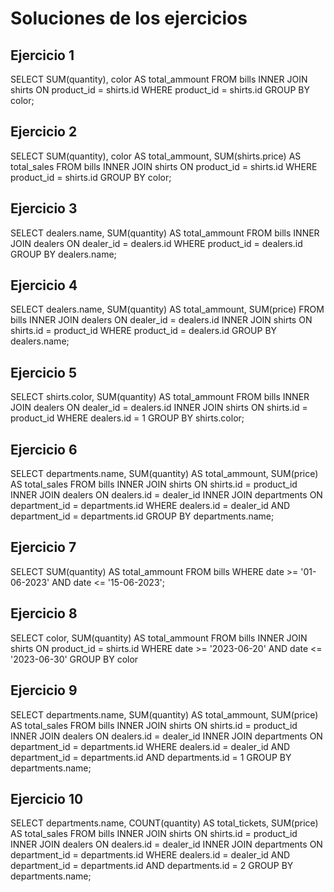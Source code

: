 # Soluciones de los ejercicios

## Ejercicio 1
SELECT SUM(quantity), color AS total_ammount 
FROM bills 
INNER JOIN shirts 
ON product_id = shirts.id 
WHERE product_id = shirts.id
GROUP BY color;
## Ejercicio 2
SELECT SUM(quantity), color AS total_ammount, 
SUM(shirts.price)  AS total_sales 
FROM bills INNER JOIN shirts 
ON product_id = shirts.id 
WHERE product_id = shirts.id 
GROUP BY color;
## Ejercicio 3
SELECT dealers.name, 
SUM(quantity) AS total_ammount 
FROM bills 
INNER JOIN dealers
ON dealer_id = dealers.id 
WHERE product_id = dealers.id 
GROUP BY dealers.name;
## Ejercicio 4
SELECT dealers.name, SUM(quantity) AS total_ammount, 
SUM(price) FROM bills 
INNER JOIN dealers
ON dealer_id = dealers.id 
INNER JOIN shirts
ON shirts.id = product_id
WHERE product_id = dealers.id 
GROUP BY dealers.name;
## Ejercicio 5
SELECT shirts.color, SUM(quantity) AS total_ammount
FROM bills 
INNER JOIN dealers
ON dealer_id = dealers.id 
INNER JOIN shirts
ON shirts.id = product_id
WHERE dealers.id = 1
GROUP BY shirts.color;
## Ejercicio 6
SELECT departments.name, SUM(quantity) AS total_ammount, 
SUM(price) AS total_sales
FROM bills 
INNER JOIN shirts
ON shirts.id = product_id
INNER JOIN dealers
ON dealers.id = dealer_id
INNER JOIN departments
ON department_id = departments.id 
WHERE dealers.id = dealer_id AND department_id = departments.id
GROUP BY departments.name;
## Ejercicio 7
SELECT SUM(quantity) AS total_ammount 
FROM bills 
WHERE date >= '01-06-2023' AND date <= '15-06-2023';
## Ejercicio 8
SELECT color, SUM(quantity) AS total_ammount 
FROM bills 
INNER JOIN shirts
ON product_id = shirts.id
WHERE date >= '2023-06-20' AND date <= '2023-06-30'
GROUP BY color
## Ejercicio 9
SELECT departments.name, SUM(quantity) AS total_ammount, 
SUM(price) AS total_sales
FROM bills 
INNER JOIN shirts
ON shirts.id = product_id
INNER JOIN dealers
ON dealers.id = dealer_id
INNER JOIN departments
ON department_id = departments.id 
WHERE dealers.id = dealer_id AND department_id = departments.id AND departments.id = 1
GROUP BY departments.name;
## Ejercicio 10
SELECT departments.name, COUNT(quantity) AS total_tickets, 
SUM(price) AS total_sales
FROM bills 
INNER JOIN shirts
ON shirts.id = product_id
INNER JOIN dealers
ON dealers.id = dealer_id
INNER JOIN departments
ON department_id = departments.id 
WHERE dealers.id = dealer_id AND department_id = departments.id AND departments.id = 2
GROUP BY departments.name;